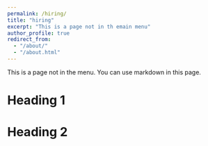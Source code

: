 ```yaml
---
permalink: /hiring/
title: "hiring"
excerpt: "This is a page not in th emain menu"
author_profile: true
redirect_from: 
  - "/about/"
  - "/about.html"
---
```


This is a page not in the menu. You can use markdown in this page.

Heading 1
======

Heading 2
======
